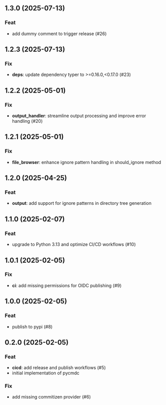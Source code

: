 ## 1.3.0 (2025-07-13)

### Feat

- add dummy comment to trigger release (#26)

## 1.2.3 (2025-07-13)

### Fix

- **deps**: update dependency typer to >=0.16.0,<0.17.0 (#23)

## 1.2.2 (2025-05-01)

### Fix

- **output_handler**: streamline output processing and improve error handling (#20)

## 1.2.1 (2025-05-01)

### Fix

- **file_browser**: enhance ignore pattern handling in should_ignore method

## 1.2.0 (2025-04-25)

### Feat

- **output**: add support for ignore patterns in directory tree generation

## 1.1.0 (2025-02-07)

### Feat

- upgrade to Python 3.13 and optimize CI/CD workflows (#10)

## 1.0.1 (2025-02-05)

### Fix

- **ci**: add missing permissions for OIDC publishing (#9)

## 1.0.0 (2025-02-05)

### Feat

- publish to pypi (#8)

## 0.2.0 (2025-02-05)

### Feat

- **cicd**: add release and publish workflows (#5)
- initial implementation of pycmdc

### Fix

- add missing commitizen provider (#6)
